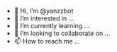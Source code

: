 - 👋 Hi, I’m @yanzzbot
- 👀 I’m interested in ...
- 🌱 I’m currently learning ...
- 💞️ I’m looking to collaborate on ...
- 📫 How to reach me ...

<!---
yanzzbot/yanzzbot is a ✨ special ✨ repository because its `README.md` (this file) appears on your GitHub profile.
You can click the Preview link to take a look at your changes.
--->
